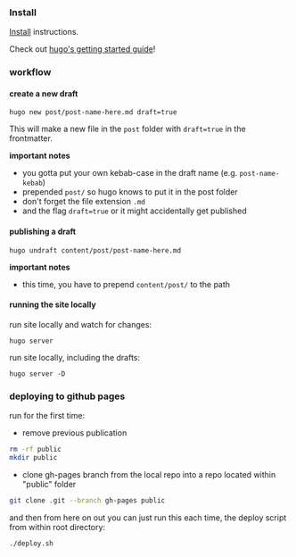 ### Install

[Install](https://gohugo.io/getting-started/quick-start/#step-1-install-hugo) instructions.

Check out [hugo's getting started guide](https://gohugo.io/getting-started/quick-start)!

### workflow

#### create a new draft

```
hugo new post/post-name-here.md draft=true
```

This will make a new file in the `post` folder with `draft=true` in the frontmatter.

**important notes**

- you gotta put your own kebab-case in the draft name (e.g. `post-name-kebab`)
- prepended `post/` so hugo knows to put it in the post folder
- don't forget the file extension `.md`
- and the flag `draft=true` or it might accidentally get published

#### publishing a draft

```
hugo undraft content/post/post-name-here.md
```

**important notes**

- this time, you have to prepend `content/post/` to the path


#### running the site locally

run site locally and watch for changes:

```
hugo server
```

run site locally, including the drafts:

```
hugo server -D
```



### deploying to github pages

run for the first time:

  - remove previous publication
  ```bash
  rm -rf public
  mkdir public
  ```

  - clone gh-pages branch from the local repo into a repo located within "public" folder
  ```bash
  git clone .git --branch gh-pages public
  ```

and then from here on out you can just run this each time, the deploy script from within root directory:
```bash
./deploy.sh
```
